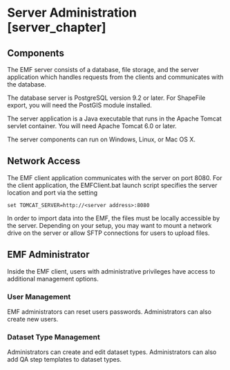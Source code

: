 # Server Administration [server_chapter] #

## Components ##

The EMF server consists of a database, file storage, and the server application which handles requests from the clients and communicates with the database.

The database server is PostgreSQL version 9.2 or later. For ShapeFile export, you will need the PostGIS module installed.

The server application is a Java executable that runs in the Apache Tomcat servlet container. You will need Apache Tomcat 6.0 or later.

The server components can run on Windows, Linux, or Mac OS X.

## Network Access ##

The EMF client application communicates with the server on port 8080. For the client application, the EMFClient.bat launch script specifies the server location and port via the setting

`set TOMCAT_SERVER=http://<server address>:8080`

In order to import data into the EMF, the files must be locally accessible by the server. Depending on your setup, you may want to mount a network drive on the server or allow SFTP connections for users to upload files.

## EMF Administrator ##

Inside the EMF client, users with administrative privileges have access to additional management options.

### User Management ###

EMF administrators can reset users passwords. Administrators can also create new users.

### Dataset Type Management ###

Administrators can create and edit dataset types. Administrators can also add QA step templates to dataset types.
